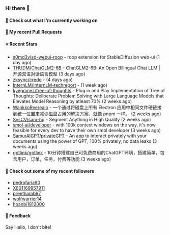 ### Hi there 👋

#### 👷 Check out what I'm currently working on

#### 🔨 My recent Pull Requests


#### ⭐ Recent Stars

- [s0md3v/sd-webui-roop](https://github.com/s0md3v/sd-webui-roop) - roop extension for StableDiffusion web-ui (1 day ago)
- [THUDM/ChatGLM2-6B](https://github.com/THUDM/ChatGLM2-6B) - ChatGLM2-6B: An Open Bilingual Chat LLM | 开源双语对话语言模型 (3 days ago)
- [zksync/credo](https://github.com/zksync/credo) -  (4 days ago)
- [InternLM/InternLM-techreport](https://github.com/InternLM/InternLM-techreport) -  (1 week ago)
- [kyegomez/tree-of-thoughts](https://github.com/kyegomez/tree-of-thoughts) - Plug in and Play Implementation of Tree of Thoughts: Deliberate Problem Solving with Large Language Models that Elevates Model Reasoning by atleast 70%  (2 weeks ago)
- [WankkoRee/eaio](https://github.com/WankkoRee/eaio) - 一个通过将磁盘上所有 Electron 应用中相同文件硬链接到统一位置来减少磁盘占用的解决方案，就像 pnpm 一样。 (2 weeks ago)
- [SysCV/sam-hq](https://github.com/SysCV/sam-hq) - Segment Anything in High Quality (2 weeks ago)
- [smol-ai/developer](https://github.com/smol-ai/developer) - with 100k context windows on the way, it&#39;s now feasible for every dev to have their own smol developer (3 weeks ago)
- [SamurAIGPT/privateGPT](https://github.com/SamurAIGPT/privateGPT) - An app to interact privately with your documents using the power of GPT, 100% privately, no data leaks (3 weeks ago)
- [gptlink/gptlink](https://github.com/gptlink/gptlink) - 10分钟搭建自己可免费商用的ChatGPT环境，搭建简单，包含用户，订单，任务，付费等功能 (3 weeks ago)

#### 👯 Check out some of my recent followers

- [pedrofaria90](https://github.com/pedrofaria90)
- [X601169957911](https://github.com/X601169957911)
- [preethamb97](https://github.com/preethamb97)
- [wolfwarrier14](https://github.com/wolfwarrier14)
- [hoanbi1812000](https://github.com/hoanbi1812000)

#### 💬 Feedback

Say Hello, I don't bite!